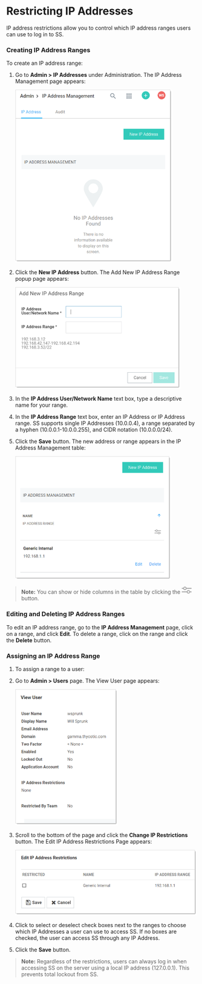 [title]: # (Restricting IP Addresses)
[tags]: # (XXX)
[priority]: # (70)

# Restricting IP Addresses

IP address restrictions allow you to control which IP address ranges users can use to log in to SS.

### Creating IP Address Ranges

To create an IP address range:

1. Go to **Admin > IP Addresses** under Administration. The IP Address Management page appears:

   <img src="images/image-20191115104938922.png" alt="image-20191115104938922" style="zoom:67%;" />

2. Click the **New IP Address** button. The Add New IP Address Range popup page appears:

   <img src="images/image-20191115105135800.png" alt="image-20191115105135800" style="zoom:67%;" />

3. In the **IP Address User/Network Name** text box, type a descriptive name for your range.

4. In the **IP Address Range** text box, enter an IP Address or IP Address range. SS supports single IP Addresses (10.0.0.4), a range separated by a hyphen (10.0.0.1-10.0.0.255), and CIDR notation (10.0.0.0/24).

5. Click the **Save** button. The new address or range appears in the IP Address Management table:

   <img src="images/image-20191115105415863.png" alt="image-20191115105415863" style="zoom:67%;" />

> **Note:** You can show or hide columns in the table by clicking the ![image-20191115105740992](images/image-20191115105740992.png) button.

### Editing and Deleting IP Address Ranges

To edit an IP address range, go to the **IP Address Management** page, click on a range, and click **Edit**. To delete a range, click on the range and click the **Delete** button.

### Assigning an IP Address Range

1. To assign a range to a user:

2. Go to **Admin \> Users** page. The View User page appears:

   <img src="images/image-20191115110201765.png" alt="image-20191115110201765" style="zoom:67%;" />

3. Scroll to the bottom of the page and click the **Change IP Restrictions** button. The Edit IP Address Restrictions Page appears:

   <img src="images/image-20191115110512161.png" alt="image-20191115110512161" style="zoom:67%;" />

4. Click to select or deselect check boxes next to the ranges to choose which IP Addresses a user can use to access SS. If no boxes are checked, the user can access SS through any IP Address.

5. Click the **Save** button.

> **Note:** Regardless of the restrictions, users can always log in when accessing SS on the server using a local IP address (127.0.0.1). This prevents total lockout from SS.